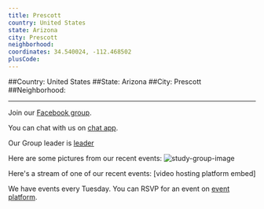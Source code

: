 ```yaml
---
title: Prescott
country: United States
state: Arizona
city: Prescott
neighborhood: 
coordinates: 34.540024, -112.468502
plusCode:
---
```


##Country: United States
##State: Arizona
##City: Prescott
##Neighborhood: 
*****
Join our [Facebook group](https://www.facebook.com/groups/free.code.camp.northern.arizona).

You can chat with us on [chat app]().

Our Group leader is [leader]()

Here are some pictures from our recent events:
![study-group-image]()

Here's a stream of one of our recent events:
[video hosting platform embed]

We have events every Tuesday. You can RSVP for an event on [event platform]().
